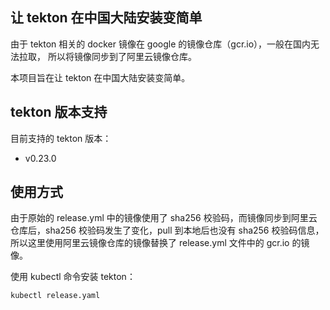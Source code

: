 ## 让 tekton 在中国大陆安装变简单
由于 tekton 相关的 docker 镜像在 google 的镜像仓库（gcr.io），一般在国内无法拉取，
所以将镜像同步到了阿里云镜像仓库。

本项目旨在让 tekton 在中国大陆安装变简单。

## tekton 版本支持
目前支持的 tekton 版本：
* v0.23.0

## 使用方式

由于原始的 release.yml 中的镜像使用了 sha256 校验码，而镜像同步到阿里云仓库后，sha256 校验码发生了变化，pull 到本地后也没有 sha256 校验码信息，
所以这里使用阿里云镜像仓库的镜像替换了 release.yml 文件中的 gcr.io 的镜像。

使用 kubectl 命令安装 tekton：
```bash
kubectl release.yaml
```
